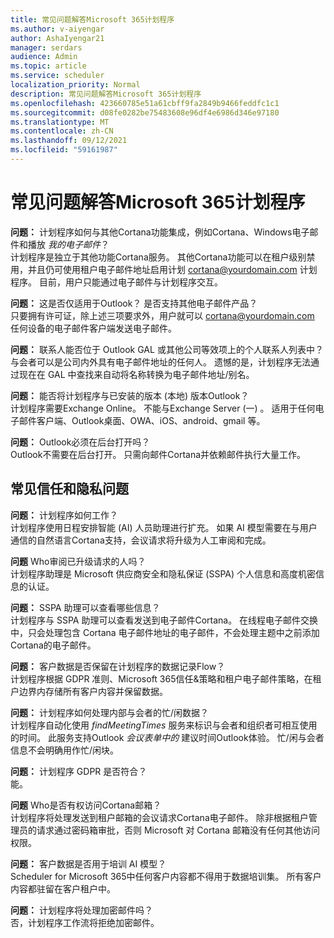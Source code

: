 ```yaml
---
title: 常见问题解答Microsoft 365计划程序
ms.author: v-aiyengar
author: AshaIyengar21
manager: serdars
audience: Admin
ms.topic: article
ms.service: scheduler
localization_priority: Normal
description: 常见问题解答Microsoft 365计划程序
ms.openlocfilehash: 423660785e51a61cbff9fa2849b9466feddfc1c1
ms.sourcegitcommit: d08fe0282be75483608e96df4e6986d346e97180
ms.translationtype: MT
ms.contentlocale: zh-CN
ms.lasthandoff: 09/12/2021
ms.locfileid: "59161987"
---
```

# <a name="scheduler-for-microsoft-365-faqs"></a>常见问题解答Microsoft 365计划程序

**问题：** 计划程序如何与其他Cortana功能集成，例如Cortana、Windows电子邮件和播放 *我的电子邮件*？ </br>
计划程序是独立于其他功能Cortana服务。 其他Cortana功能可以在租户级别禁用，并且仍可使用租户电子邮件地址启用计划 cortana@yourdomain.com 计划程序。 目前，用户只能通过电子邮件与计划程序交互。

**问题：** 这是否仅适用于Outlook？ 是否支持其他电子邮件产品？</br>
只要拥有许可证，除上述三项要求外，用户就可以 cortana@yourdomain.com 任何设备的电子邮件客户端发送电子邮件。

**问题：** 联系人能否位于 Outlook GAL 或其他公司等效项上的个人联系人列表中？</br>
与会者可以是公司内外具有电子邮件地址的任何人。 遗憾的是，计划程序无法通过现在在 GAL 中查找来自动将名称转换为电子邮件地址/别名。

**问题：** 能否将计划程序与已安装的版本 (本地) 版本Outlook？</br>
计划程序需要Exchange Online。 不能与Exchange Server (一) 。 适用于任何电子邮件客户端、Outlook桌面、OWA、iOS、android、gmail 等。

**问题：** Outlook必须在后台打开吗？</br>
Outlook不需要在后台打开。 只需向邮件Cortana并依赖邮件执行大量工作。

## <a name="frequently-asked-trust-and-privacy-questions"></a>常见信任和隐私问题

**问题：** 计划程序如何工作？</br>
计划程序使用日程安排智能 (AI) 人员助理进行扩充。 如果 AI 模型需要在与用户通信的自然语言Cortana支持，会议请求将升级为人工审阅和完成。

**问题** Who审阅已升级请求的人吗？ </br>
计划程序助理是 Microsoft 供应商安全和隐私保证 (SSPA) 个人信息和高度机密信息的认证。

**问题：** SSPA 助理可以查看哪些信息？</br>
计划程序与 SSPA 助理可以查看发送到电子邮件Cortana。 在线程电子邮件交换中，只会处理包含 Cortana 电子邮件地址的电子邮件，不会处理主题中之前添加Cortana的电子邮件。

**问题：** 客户数据是否保留在计划程序的数据记录Flow？ </br>
计划程序根据 GDPR 准则、Microsoft 365信任&策略和租户电子邮件策略，在租户边界内存储所有客户内容并保留数据。

**问题：** 计划程序如何处理内部与会者的忙/闲数据？ </br>
计划程序自动化使用 *findMeetingTimes* 服务来标识与会者和组织者可相互使用的时间。 此服务支持Outlook *会议表单中的* 建议时间Outlook体验。 忙/闲与会者信息不会明确用作忙/闲块。

**问题：** 计划程序 GDPR 是否符合？ </br>
能。

**问题** Who是否有权访问Cortana邮箱？ </br>
计划程序将处理发送到租户邮箱的会议请求Cortana电子邮件。 除非根据租户管理员的请求通过密码箱审批，否则 Microsoft 对 Cortana 邮箱没有任何其他访问权限。

**问题：** 客户数据是否用于培训 AI 模型？</br>
Scheduler for Microsoft 365中任何客户内容都不得用于数据培训集。 所有客户内容都驻留在客户租户中。

**问题：** 计划程序将处理加密邮件吗？</br>
否，计划程序工作流将拒绝加密邮件。
